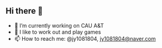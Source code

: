 ## Hi there 👋

- 🔭 I’m currently working on CAU A&T
- 🌱 I like to work out and play games
- 📫 How to reach me: @jy1081804, jy1081804@naver.com

